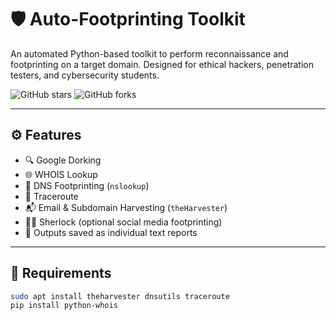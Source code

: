 # 🛡️ Auto-Footprinting Toolkit

An automated Python-based toolkit to perform reconnaissance and footprinting on a target domain. Designed for ethical hackers, penetration testers, and cybersecurity students.

![GitHub stars](https://img.shields.io/github/stars/Pramodhcyb/auto-footprinting?style=social)
![GitHub forks](https://img.shields.io/github/forks/Pramodhcyb/auto-footprinting?style=social)

---

## ⚙️ Features

- 🔍 Google Dorking
- 🌐 WHOIS Lookup
- 🧠 DNS Footprinting (`nslookup`)
- 📡 Traceroute
- 📬 Email & Subdomain Harvesting (`theHarvester`)
- 🕵️‍♂️ Sherlock (optional social media footprinting)
- 📝 Outputs saved as individual text reports

---

## 🔧 Requirements

```bash
sudo apt install theharvester dnsutils traceroute
pip install python-whois
